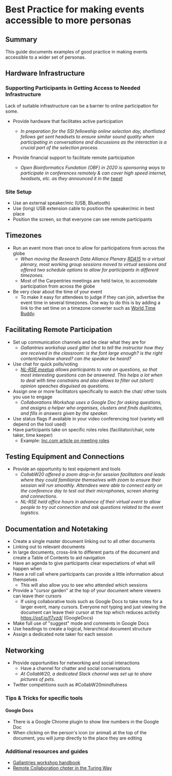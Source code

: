 # Best Practice for making events accessible to more personas

## Summary

This guide documents examples of good practice in making events accessible to a wider set of personas.

## Hardware Infrastructure

### Supporting Participants in Getting Access to Needed Infrastructure

Lack of suitable infrastructure can be a barrier to online participation for some.

- Provide hardware that facilitates active participation

    - *In preparation for the SSI fellowship online selection day, shortlisted fellows get sent headsets to ensure similar sound quality when participating in conversations and discussions as the interaction is a crucial part of the selection process.*

- Provide financial support to facilitate remote participation
    - *Open Bioinformatics Fundation (OBF) in 2020 is sponsoring ways to participate in conferences remotely & can cover high speed internet, headsets, etc. as they announced it in the [tweet](https://twitter.com/obfnews/status/1244749101935333378)*

### Site Setup

- Use an external speaker/mic (USB, Bluetooth)
- Use (long) USB extension cable to position the speaker/mic in best place
- Position the screen, so that everyone can see remote participants


## Timezones

- Run an event more than once to allow for participations from across the globe
    - *When moving the Research Data Alliance Plenary [RDA15](https://www.rd-alliance.org/plenaries/rda-15th-plenary-meeting-australia) to a virtual plenary, most working group sessions moved to virtual sessions and offered two schedule options to allow for participants in different timezones.*
    - Most of the Carpentries meetings are held twice, to accomodate participation from across the globe
- Be very clear about the time of your event
    - To make it easy for attendees to judge if they can join, advertise the event time in several timezones. One way to do this is by adding a link to the set time on a timezone converter such as [World Time Buddy](https://www.worldtimebuddy.com).

## Facilitating Remote Participation

- Set up communication channels and be clear what they are for
    - *Gallantries workshop used gitter chat to tell the instructor how they are received in the classroom: is the font large enough? is the right content/window shared? can the speaker be heard?*
- Use chat for quick polls/voting
    - *[NL-RSE meetup](https://nl-rse.org/events/2020-03-13-meetup.html) allows participants to vote on questions, so that most interesting questions can be answered. This helps a lot when to deal with time constrains and also allows to filter out (short) opinion speaches disguised as questions.*
- Assign one or more facilitators specifically to watch the chat/ other tools you use to engage
    - *Collaborations Workshop uses a Google Doc for asking questions, and assigns a helper who organises, clusters and finds duplicates, and fills in answers given by the speaker.*
- Use status flags if available in your video conferencing tool (variety will depend on the tool used)
- Have participants take on specific roles roles (facilitator/chair, note taker, time keeper)
    - Example: [Inc.com article on meeting roles](https://www.inc.com/jelise-keith/8-meeting-roles-to-assign-to-your-team-to-inspire-more-productive-meetings.html)

## Testing Equipment and Connections

- Provide an opportunity to test equipment and tools
    - *CollabW20 offered a zoom drop-in for session facilitators and leads where they could familiarize themselves with zoom to ensure their session will run smoothly. Attendees were able to connect early on the conference day to test out their microphones, screen sharing and connections.*
    - *NL-RSE held office hours in advance of their virtual event to allow people to try out connection and ask questions related to the event logistics.*

## Documentation and Notetaking

- Create a single master document linking out to all other documents
- Linking out to relevant documents
- In large documents, cross-link to different parts of the document and create a Table of Contents to aid navigation
- Have an agenda to give participants clear expectations of what will happen when
- Have a roll call where participants can provide a little information about themselves
    - This will also allow you to see who attended which sessions
- Provide a "cursor garden" at the top of your document where viewers can leave their cursors
    - If using collaborative tools such as Google Docs to take notes for a larger event, many cursors. Everyone not typing and just viewing the document can leave their cursor at the top which reduces activity https://osf.io/f7vzd/ (GoogleDocs)
- Make full use of "suggest" mode and comments in Google Docs
- Use headings to create a logical, hierarchical document structure
- Assign a dedicated note taker for each session

## Networking

- Provide opportunities for networking and social interactions
    - Have a channel for chatter and social conversations
    - *At CollabW20, a dedicated Slack channel was set up to share pictures of pets.*
- Twitter competitions such as #CollabW20mindfulness

### Tips & Tricks for specific tools

#### Google Docs

- There is a Google Chrome plugin to show line numbers in the Google Doc
- When clicking on the person's icon (or animal) at the top of the document, you will jump directly to the place they are editing

### Additional resources and guides

- [Gallantries workshop handbook](https://galaxy-carpentries.github.io/gallantries/handbook)
- [Remote Collaboration chpter in the Turing Way](https://deploy-preview-962--the-turing-way.netlify.com/remote_collaboration/)
